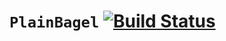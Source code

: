 # `PlainBagel` [![Build Status](https://travis-ci.org/robenkleene/PlainBagel.svg?branch=master)](https://travis-ci.org/robenkleene/PlainBagel)
